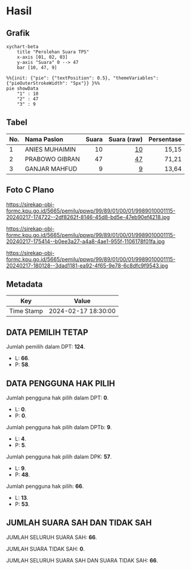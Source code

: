 # Hasil

## Grafik

```mermaid
xychart-beta
    title "Perolehan Suara TPS"
    x-axis [01, 02, 03]
    y-axis "Suara" 0 --> 47
    bar [10, 47, 9]
```

```mermaid
%%{init: {"pie": {"textPosition": 0.5}, "themeVariables": {"pieOuterStrokeWidth": "5px"}} }%%
pie showData
    "1" : 10
    "2" : 47
    "3" : 9
```

## Tabel

| No. | Nama Paslon    | Suara | Suara (raw) | Persentase |
|:--- |:-------------- | -----:| -----------:| ----------:|
| 1   | ANIES MUHAIMIN | 10    | [10][p-1]   | 15,15      |
| 2   | PRABOWO GIBRAN | 47    | [47][p-2]   | 71,21      |
| 3   | GANJAR MAHFUD  | 9     | [9][p-3]    | 13,64      |


[p-1]: https://github.com/gigit-pemilu/pemilu-2024-99-luar-negeri/blob/main/pilpres/hitung-suara/sub/99-luar-negeri/sub/89-penang-malaysia/sub/01-penang-malaysia/sub/0001-penang-malaysia/sub/115-ksk-100/sub/paslon-1.txt
[p-2]: https://github.com/gigit-pemilu/pemilu-2024-99-luar-negeri/blob/main/pilpres/hitung-suara/sub/99-luar-negeri/sub/89-penang-malaysia/sub/01-penang-malaysia/sub/0001-penang-malaysia/sub/115-ksk-100/sub/paslon-2.txt
[p-3]: https://github.com/gigit-pemilu/pemilu-2024-99-luar-negeri/blob/main/pilpres/hitung-suara/sub/99-luar-negeri/sub/89-penang-malaysia/sub/01-penang-malaysia/sub/0001-penang-malaysia/sub/115-ksk-100/sub/paslon-3.txt

## Foto C Plano

https://sirekap-obj-formc.kpu.go.id/5665/pemilu/ppwp/99/89/01/00/01/9989010001115-20240217-174722--2df8262f-8146-45d8-bd5e-47eb90ef4218.jpg

https://sirekap-obj-formc.kpu.go.id/5665/pemilu/ppwp/99/89/01/00/01/9989010001115-20240217-175414--b0ee3a27-a4a8-4ae1-955f-1106178f01fa.jpg

https://sirekap-obj-formc.kpu.go.id/5665/pemilu/ppwp/99/89/01/00/01/9989010001115-20240217-180128--3dad1181-ea92-4f65-9e78-6c8dfc9f9543.jpg


## Metadata

| Key        | Value               |
| ---------- | ------------------- |
| Time Stamp | 2024-02-17 18:30:00 |


## DATA PEMILIH TETAP

Jumlah pemilih dalam DPT: **124**.
 * L: **66**.
 * P: **58**.

## DATA PENGGUNA HAK PILIH

Jumlah pengguna hak pilih dalam DPT: **0**.
 * L: **0**.
 * P: **0**.

Jumlah pengguna hak pilih dalam DPTb: **9**.
 * L: **4**.
 * P: **5**.

Jumlah pengguna hak pilih dalam DPK: **57**.
 * L: **9**.
 * P: **48**.

Jumlah pengguna hak pilih: **66**.
 * L: **13**.
 * P: **53**.

## JUMLAH SUARA SAH DAN TIDAK SAH

JUMLAH SELURUH SUARA SAH: **66**.

JUMLAH SUARA TIDAK SAH: **0**.

JUMLAH SELURUH SUARA SAH DAN SUARA TIDAK SAH: **66**.


